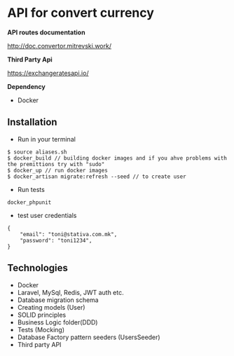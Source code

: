 # API for convert currency

**API routes documentation** <br>

<a target="_blank" href="http://doc.convertor.mitrevski.work/">http://doc.convertor.mitrevski.work/</a>

**Third Party Api** <br>

https://exchangeratesapi.io/

**Dependency** <br>
- Docker

## Installation
- Run in your terminal
```
$ source aliases.sh
$ docker_build // building docker images and if you ahve problems with the premittions try with "sudo"
$ docker_up // run docker images
$ docker_artisan migrate:refresh --seed // to create user
```
- Run tests 
```
docker_phpunit
```
- test user credentials
```
{
	"email": "toni@stativa.com.mk",
	"password": "toni1234",
}
```

## Technologies
- Docker
- Laravel, MySql, Redis, JWT auth etc.
- Database migration schema
- Creating models (User)
- SOLID principles
- Business Logic folder(DDD)
<img src="https://bosnadev.com/wp-content/uploads/2015/03/repository_pattern.png" alt="">  <br> 
- Tests (Mocking)
- Database Factory pattern seeders (UsersSeeder)
- Third party API 
